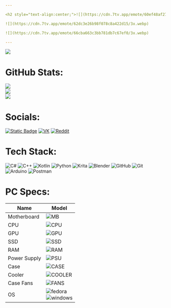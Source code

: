 ```yaml
---

<h2 style="text-align:center;">![](https://cdn.7tv.app/emote/60ef48af276c8fd8c63567d3/1x.webp) программист ![](https://cdn.7tv.app/emote/60ef48af276c8fd8c63567d3/1x.webp)</h1>

![](https://cdn.7tv.app/emote/62dc3e26b98f078c8a422d15/3x.webp)

![](https://cdn.7tv.app/emote/66cba663c3bb781db7c67ef0/3x.webp)

---
```


[![](https://visitcount.itsvg.in/api?id=igorten21&icon=0&color=13)](https://visitcount.itsvg.in)

# GitHub Stats:
![](https://github-readme-stats.vercel.app/api?username=igorten21&theme=prussian&hide_border=false&include_all_commits=true&count_private=true)<br/>
![](https://github-readme-streak-stats.herokuapp.com/?user=igorten21&theme=prussian&hide_border=false)<br/>
![](https://github-readme-stats.vercel.app/api/top-langs/?username=igorten21&theme=prussian&hide_border=false&include_all_commits=true&count_private=true&layout=compact)

# Socials:
[![Static Badge](https://img.shields.io/badge/Telegram-0?style=for-the-badge&logo=telegram&logoColor=%23FFFFFF&color=%2326A5E4)](https://t.me/igorten21)
[![VK](https://img.shields.io/badge/VK-0?style=for-the-badge&logo=vk&color=%230077FF)](https://vk.com/igorten21)
[![Reddit](https://img.shields.io/badge/Reddit-%23FF4500.svg?style=for-the-badge&logo=Reddit&logoColor=white)](https://reddit.com/user/igorten21) 

# Tech Stack:
![C#](https://img.shields.io/badge/c%23-%23239120.svg?style=for-the-badge&logo=csharp&logoColor=white) ![C++](https://img.shields.io/badge/c++-%2300599C.svg?style=for-the-badge&logo=c%2B%2B&logoColor=white) ![Kotlin](https://img.shields.io/badge/kotlin-%237F52FF.svg?style=for-the-badge&logo=kotlin&logoColor=white) ![Python](https://img.shields.io/badge/python-3670A0?style=for-the-badge&logo=python&logoColor=ffdd54) ![Krita](https://img.shields.io/badge/Krita-203759?style=for-the-badge&logo=krita&logoColor=EEF37B) ![Blender](https://img.shields.io/badge/blender-%23F5792A.svg?style=for-the-badge&logo=blender&logoColor=white) ![GitHub](https://img.shields.io/badge/github-%23121011.svg?style=for-the-badge&logo=github&logoColor=white) ![Git](https://img.shields.io/badge/git-%23F05033.svg?style=for-the-badge&logo=git&logoColor=white) ![Arduino](https://img.shields.io/badge/-Arduino-00979D?style=for-the-badge&logo=Arduino&logoColor=white) ![Postman](https://img.shields.io/badge/Postman-0?style=for-the-badge&logo=postman&logoColor=%23ffffff&color=%23FF6C37)

# PC Specs:
|Name|Model|
|---|---|
|Motherboard|  ![MB](https://img.shields.io/badge/ROG_STRIX_B660A--GAMING_Wi--Fi_D4-0?style=for-the-badge&logo=republicofgamers&color=%23FF0029)|
|CPU|![CPU](https://img.shields.io/badge/Core_I5--12400-0?style=for-the-badge&logo=intel&color=%230071C5)|
|GPU| ![GPU](https://img.shields.io/badge/GTX_1050Ti-0?style=for-the-badge&logo=nvidia&logoColor=%23ffffff&color=%2376B900)|
|SSD|![SSD](https://img.shields.io/badge/KC3000_512GB-0?style=for-the-badge&logo=kingstontechnology&logoColor=%23ffffff&color=%23000000)|
|RAM|![RAM](https://img.shields.io/badge/DDR4_2x16Gb_3733Mhz-0?style=for-the-badge&logo=kingstontechnology&logoColor=%23ffffff&color=%23000000)|
|Power Supply|![PSU](https://img.shields.io/badge/PM800D-0?style=for-the-badge&logo=deepcool&logoColor=%23ffffff&color=%23068584)|
|Case|![CASE](https://img.shields.io/badge/CK560-0?style=for-the-badge&logo=deepcool&logoColor=%23ffffff&color=%23068584)|
|Cooler|![COOLER](https://img.shields.io/badge/AK400_ZERO_DARK-0?style=for-the-badge&logo=deepcool&logoColor=%23ffffff&color=%23068584)|
|Case Fans|![FANS](https://img.shields.io/badge/3x_FC120-0?style=for-the-badge&logo=deepcool&logoColor=%23ffffff&color=%23068584)|
|OS|![fedora](https://img.shields.io/badge/Fedora-0?style=for-the-badge&logo=fedora&logoColor=%23FFFFFF&color=%2351A2DA)</br>![windows](https://img.shields.io/badge/Windows_11_23H2-0?style=for-the-badge&logo=data:image/svg%2Bxml;base64,PHN2ZyB4bWxucz0iaHR0cDovL3d3dy53My5vcmcvMjAwMC9zdmciIHZpZXdCb3g9IjAgMCA0ODc1IDQ4NzUiPjxwYXRoIGZpbGw9IiNmZmYiIGQ9Ik0wIDBoMjMxMXYyMzEwSDB6bTI1NjQgMGgyMzExdjIzMTBIMjU2NHpNMCAyNTY0aDIzMTF2MjMxMUgwem0yNTY0IDBoMjMxMXYyMzExSDI1NjQiLz48L3N2Zz4=&logoColor=%23FFFFFF&color=%230079D5)|
